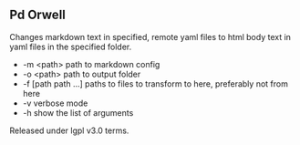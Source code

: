 
## Pd Orwell

Changes markdown text in specified, remote yaml files to html body text in yaml files in the specified folder.

* -m &lt;path&gt; path to markdown config
* -o &lt;path&gt; path to output folder
* -f [path path ...] paths to files to transform to here, preferably not from here
* -v verbose mode
* -h show the list of arguments

Released under lgpl v3.0 terms.

